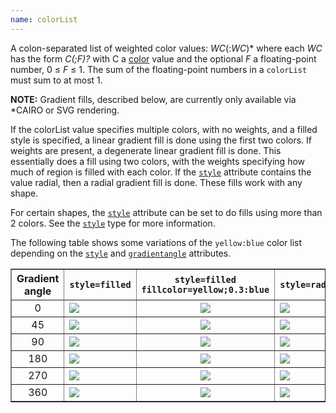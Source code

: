 ```yaml
---
name: colorList
---
```

A colon-separated list of weighted color values: _WC_(:_WC_)\* where each
_WC_ has the form _C(;F)?_ with C a [color](#k:color) value and the optional
_F_ a floating-point number, 0 ≤ _F_ ≤ 1\. The sum of the floating-point
numbers in a `colorList` must sum to at most 1.

**NOTE:** Gradient fills, described below, are currently only available via
*CAIRO or SVG rendering.

If the colorList value specifies multiple colors, with no weights, and a
filled style is specified, a linear gradient fill is done using the first two
colors. If weights are present, a degenerate linear gradient fill is done.
This essentially does a fill using two colors, with the weights specifying
how much of region is filled with each color. If the [`style`](#d:style)
attribute contains the value radial, then a radial gradient fill is done.
These fills work with any shape.

For certain shapes, the [`style`](#d:style) attribute can be set to do fills
using more than 2 colors. See the [`style`](#d:style) type for more
information.

The following table shows some variations of the `yellow:blue` color list
depending on the [`style`](#d:style) and [`gradientangle`](#d:gradientangle)
attributes.

<TABLE border=1>
  <TR>
    <TH>Gradient angle</TH>
    <TH><code>style=filled</code></TH>
    <TH><code>style=filled<br>fillcolor=yellow;0.3:blue</code></TH>
    <TH><code>style=radial</code></TH>
  </TR>
  <TR>
    <TD STYLE="text-align: center;">0</TD>
    <TD><IMG SRC="g_lin0.png"></TD>
    <TD STYLE="text-align: center;"><IMG SRC="g_wlin0.png"></TD>
    <TD><IMG SRC="g_rad0.png"></TD>
  </TR>
  <TR>
    <TD STYLE="text-align: center;">45</TD>
    <TD><IMG SRC="g_lin45.png"></TD>
    <TD STYLE="text-align: center;"><IMG SRC="g_wlin45.png"></TD>
    <TD><IMG SRC="g_rad45.png"></TD>
  </TR>
  <TR>
    <TD STYLE="text-align: center;">90</TD>
    <TD><IMG SRC="g_lin90.png"></TD>
    <TD STYLE="text-align: center;"><IMG SRC="g_wlin90.png"></TD>
    <TD><IMG SRC="g_rad90.png"></TD>
  </TR>
  <TR>
    <TD STYLE="text-align: center;">180</TD>
    <TD><IMG SRC="g_lin180.png"></TD>
    <TD STYLE="text-align: center;"><IMG SRC="g_wlin180.png"></TD>
    <TD><IMG SRC="g_rad180.png"></TD>
  </TR>
  <TR>
    <TD STYLE="text-align: center;">270</TD>
    <TD><IMG SRC="g_lin270.png"></TD>
    <TD STYLE="text-align: center;"><IMG SRC="g_wlin270.png"></TD>
    <TD><IMG SRC="g_rad270.png"></TD>
  </TR>
  <TR>
    <TD STYLE="text-align: center;">360</TD>
    <TD><IMG SRC="g_lin360.png"></TD>
    <TD STYLE="text-align: center;"><IMG SRC="g_wlin360.png"></TD>
    <TD><IMG SRC="g_rad360.png"></TD>
  </TR>
</TABLE>

